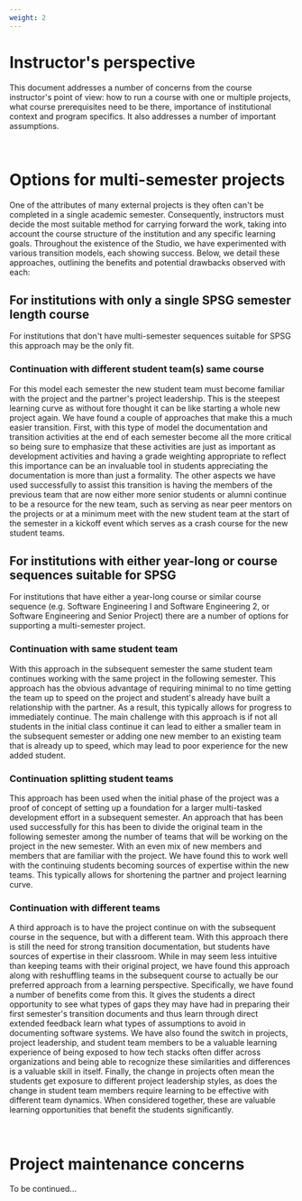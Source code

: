 ```yaml
---
weight: 2
---
```



# Instructor's perspective

This document addresses a number of concerns from the course instructor's point of view: how to run a course with one or multiple projects, what course
prerequisites need to be there, importance of institutional context and 
program specifics. It also addresses a number of important assumptions.

&nbsp;



# Options for multi-semester projects

One of the attributes of many external projects is they often can't be
completed in a single academic semester. Consequently, instructors must
decide the most suitable method for carrying forward the work, taking
into account the course structure of the institution and any specific
learning goals. Throughout the existence of the Studio, we have
experimented with various transition models, each showing success.
Below, we detail these approaches, outlining the benefits and potential
drawbacks observed with each:

## For institutions with only a single SPSG semester length course

For institutions that don't have multi-semester sequences suitable for
SPSG this approach may be the only fit.

### Continuation with different student team(s) same course

For this model each semester the new student team must become familiar
with the project and the partner's project leadership. This is the
steepest learning curve as without fore thought it can be like starting
a whole new project again. We have found a couple of approaches that
make this a much easier transition. First, with this type of model the
documentation and transition activities at the end of each semester
become all the more critical so being sure to emphasize that these
activities are just as important as development activities and having a
grade weighting appropriate to reflect this importance can be an
invaluable tool in students appreciating the documentation is more than
just a formality. The other aspects we have used successfully to assist
this transition is having the members of the previous team that are now
either more senior students or alumni continue to be a resource for the
new team, such as serving as near peer mentors on the projects or at a
minimum meet with the new student team at the start of the semester in a
kickoff event which serves as a crash course for the new student teams.

## For institutions with either year-long or course sequences suitable for SPSG

For institutions that have either a year-long course or similar course
sequence (e.g. Software Engineering I and Software Engineering 2, or
Software Engineering and Senior Project) there are a number of options
for supporting a multi-semester project.

### Continuation with same student team

With this approach in the subsequent semester the same student team
continues working with the same project in the following semester. This
approach has the obvious advantage of requiring minimal to no time
getting the team up to speed on the project and student's already have
built a relationship with the partner. As a result, this typically
allows for progress to immediately continue. The main challenge with
this approach is if not all students in the initial class continue it
can lead to either a smaller team in the subsequent semester or adding
one new member to an existing team that is already up to speed, which
may lead to poor experience for the new added student.

### Continuation splitting student teams

This approach has been used when the initial phase of the project was a
proof of concept of setting up a foundation for a larger multi-tasked
development effort in a subsequent semester. An approach that has been
used successfully for this has been to divide the original team in the
following semester among the number of teams that will be working on the
project in the new semester. With an even mix of new members and members
that are familiar with the project. We have found this to work well with
the continuing students becoming sources of expertise within the new
teams. This typically allows for shortening the partner and project
learning curve.

### Continuation with different teams

A third approach is to have the project continue on with the subsequent
course in the sequence, but with a different team. With this approach
there is still the need for strong transition documentation, but
students have sources of expertise in their classroom. While in may seem
less intuitive than keeping teams with their original project, we have
found this approach along with reshuffling teams in the subsequent
course to actually be our preferred approach from a learning
perspective. Specifically, we have found a number of benefits come from
this. It gives the students a direct opportunity to see what types of
gaps they may have had in preparing their first semester's transition
documents and thus learn through direct extended feedback learn what
types of assumptions to avoid in documenting software systems. We have
also found the switch in projects, project leadership, and student team
members to be a valuable learning experience of being exposed to how
tech stacks often differ across organizations and being able to
recognize these similarities and differences is a valuable skill in
itself. Finally, the change in projects often mean the students get
exposure to different project leadership styles, as does the change in
student team members require learning to be effective with different
team dynamics. When considered together, these are valuable learning
opportunities that benefit the students significantly.


&nbsp;


# Project maintenance concerns

To be continued...